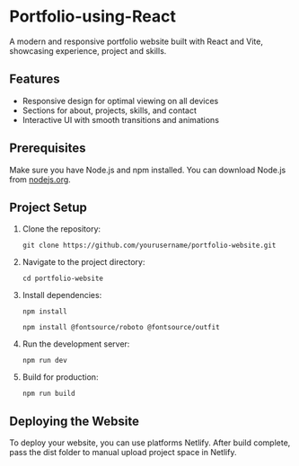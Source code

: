 # Portfolio-using-React


A modern and responsive portfolio website built with React and Vite, showcasing experience, project and skills.


## Features
- Responsive design for optimal viewing on all devices
- Sections for about, projects, skills, and contact
- Interactive UI with smooth transitions and animations


## Prerequisites
Make sure you have Node.js and npm installed. You can download Node.js from [nodejs.org](https://nodejs.org/en).

## Project Setup

1. Clone the repository:

    `git clone https://github.com/yourusername/portfolio-website.git`


2. Navigate to the project directory:

    `cd portfolio-website`

3. Install dependencies:

    `npm install`

    `npm install @fontsource/roboto @fontsource/outfit`

4. Run the development server:

    `npm run dev`


5. Build for production:

    `npm run build`


## Deploying the Website
To deploy your website, you can use platforms Netlify. After build complete, pass the dist folder to manual upload project space in Netlify.